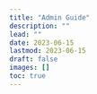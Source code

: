 ```yaml
---
title: "Admin Guide"
description: ""
lead: ""
date: 2023-06-15
lastmod: 2023-06-15
draft: false
images: []
toc: true
---
```

